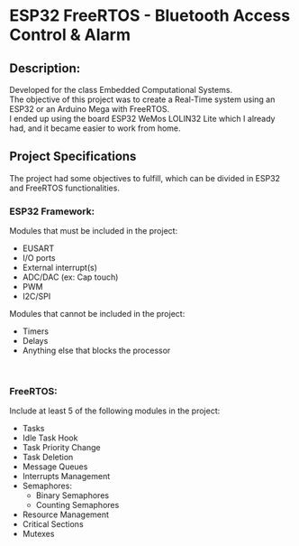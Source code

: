 # ESP32 FreeRTOS - Bluetooth Access Control & Alarm
## Description:
<p> Developed for the class Embedded Computational Systems. <br>
    The objective of this project was to create a Real-Time system using an ESP32 or an Arduino Mega with FreeRTOS.  <br>
    I ended up using the board ESP32 WeMos LOLIN32 Lite which I already had, and it became easier to work from home. </p>

## Project Specifications
<p> The project had some objectives to fulfill, which can be divided in ESP32 and FreeRTOS functionalities. </p>

### ESP32 Framework: 
Modules that must be included in the project:
  - EUSART
  - I/O ports
  - External interrupt(s)
  - ADC/DAC (ex: Cap touch)
  - PWM
  - I2C/SPI
  
Modules that cannot be included in the project:
  - Timers
  - Delays
  - Anything else that blocks the processor 
<br>

### FreeRTOS:
Include at least 5 of the following modules in the project: 
  - Tasks
  - Idle Task Hook
  - Task Priority Change
  - Task Deletion
  - Message Queues
  - Interrupts Management
  - Semaphores:
    - Binary Semaphores
    - Counting Semaphores
  - Resource Management
  - Critical Sections
  - Mutexes
